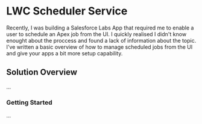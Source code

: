 # LWC Scheduler Service

Recently, I was building a Salesforce Labs App that required me to enable a user to schedule an Apex job from the UI. I quickly realised I didn't know enought about the proccess and found a lack of information about the topic. I've written a basic overview of how to manage scheduled jobs from the UI and give your apps a bit more setup capability.

## Solution Overview

...

### Getting Started

...
